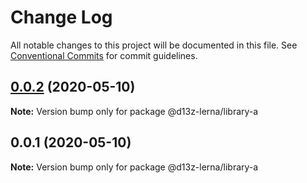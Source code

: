 # Change Log

All notable changes to this project will be documented in this file.
See [Conventional Commits](https://conventionalcommits.org) for commit guidelines.

## [0.0.2](https://github.com/dvelasquez/d13z-lerna/compare/@d13z-lerna/library-a@0.0.1...@d13z-lerna/library-a@0.0.2) (2020-05-10)

**Note:** Version bump only for package @d13z-lerna/library-a





## 0.0.1 (2020-05-10)

**Note:** Version bump only for package @d13z-lerna/library-a
